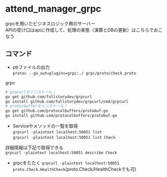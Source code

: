 # attend_manager_grpc

grpcを用いたビジネスロジック用のサーバー  
APIの受け口はapiに作成して、処理の実態（演算とDBの更新）はこちらでおこなう  

## コマンド
- pbファイルの出力  
`protoc --go_out=plugins=grpc:./ grpc/proto/check.proto`  

grpc
```sh
# grpcurlをインストール！
go get github.com/fullstorydev/grpcurl
go install github.com/fullstorydev/grpcurl/cmd/grpcurl
# protocbufferをインストール！
go get github.com/protocolbuffers/protobuf-go
go install github.com/protocolbuffers/protobuf-go
```

- Serviceやメソッドの一覧を取得  
`grpcurl -plaintext localhost:50051 list`  
`grpcurl -plaintext localhost:50051 list Check`  

詳細情報は下記で取得できる  
`grpcurl -plaintext localhost:50051 describe Check`  

- grpcをたたく
`grpcurl -plaintext localhost:50051  proto.Check.HealthCheck`(proto.Check/HealthCheckでも可)